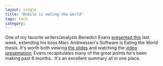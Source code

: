 ```yaml
---
layout: single
title: "Mobile is eating the world"
tags: tech
category:
---	
```

One of my favorite writers/analysts Benedict Evans [presented this](http://ben-evans.com/benedictevans/2014/10/28/presentation-mobile-is-eating-the-world) last week, extending his boss Marc Andreessen's Software is Eating the World thesis. It's worth both viewing [the slides](http://www.slideshare.net/a16z/mobile-is-eating-the-world-40841467?ref=http://ben-evans.com/benedictevans/2014/10/28/presentation-mobile-is-eating-the-world) and watching the [video presentation](http://vimeo.com/110428014); Evans recapitulates many of the great points he's been making past 6 months.  It's an excellent summary all in one place.